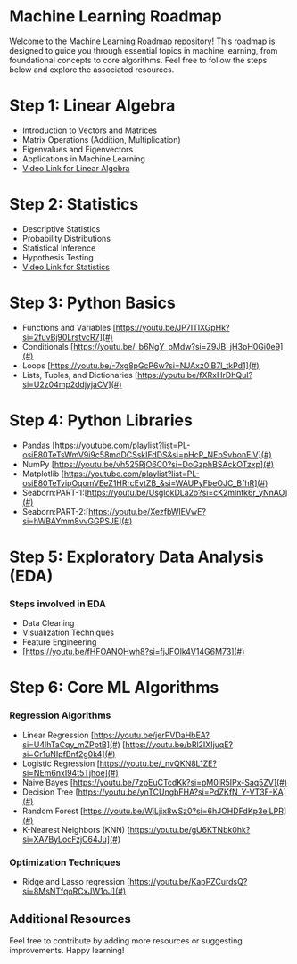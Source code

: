# Machine Learning Roadmap

Welcome to the Machine Learning Roadmap repository! This roadmap is designed to guide you through essential topics in machine learning, from foundational concepts to core algorithms. Feel free to follow the steps below and explore the associated resources.

# Step 1: Linear Algebra

- Introduction to Vectors and Matrices
- Matrix Operations (Addition, Multiplication)
- Eigenvalues and Eigenvectors
- Applications in Machine Learning
- [Video Link for Linear Algebra](#)

# Step 2: Statistics

- Descriptive Statistics
- Probability Distributions
- Statistical Inference
- Hypothesis Testing
- [Video Link for Statistics](#)

# Step 3: Python Basics

- Functions and Variables [https://youtu.be/JP7ITIXGpHk?si=2fuvBj90LrstvcR7](#)
- Conditionals [https://youtu.be/_b6NgY_pMdw?si=Z9JB_jH3pH0Gi0e9](#)
- Loops [https://youtu.be/-7xg8pGcP6w?si=NJAxz0IB7l_tkPd1](#)
- Lists, Tuples, and Dictionaries [https://youtu.be/fXRxHrDhQuI?si=U2z04mp2ddjyjaCV](#)

# Step 4: Python Libraries

- Pandas [https://youtube.com/playlist?list=PL-osiE80TeTsWmV9i9c58mdDCSskIFdDS&si=pHcR_NEbSvbonEiV](#)
- NumPy [https://youtu.be/vh525RjO6C0?si=DoGzphBSAckOTzxp](#)
- Matplotlib [https://youtube.com/playlist?list=PL-osiE80TeTvipOqomVEeZ1HRrcEvtZB_&si=WAUPyFbeOJC_BfhR](#)
- Seaborn:PART-1:[https://youtu.be/UsglokDLa2o?si=cK2mlntk6r_yNnAO](#)
- Seaborn:PART-2:[https://youtu.be/XezfbWlEVwE?si=hWBAYmm8vvGGPSJE](#)

# Step 5: Exploratory Data Analysis (EDA)

### Steps involved in EDA
- Data Cleaning
- Visualization Techniques
- Feature Engineering
- [https://youtu.be/fHFOANOHwh8?si=fjJFOlk4V14G6M73](#)

# Step 6: Core ML Algorithms

### Regression Algorithms

- Linear Regression
  [https://youtu.be/jerPVDaHbEA?si=U4lhTaCqy_mZPptB](#)
    [https://youtu.be/bRl2IXIjuqE?si=Cr1uNIpfBnf2g0k4](#) 
- Logistic Regression
  [https://youtu.be/_nvQKN8L1ZE?si=NEm6nxI94t5Tjhoe](#)
- Naive Bayes
  [https://youtu.be/7zpEuCTcdKk?si=pM0lR5IPx-Saq5ZV](#)
- Decision Tree
  [https://youtu.be/ynTCUngbFHA?si=PdZKfN_Y-VT3F-KA](#)
- Random Forest
  [https://youtu.be/WjLjjx8wSz0?si=6hJOHDFdKp3elLPR](#)
- K-Nearest Neighbors (KNN)
  [https://youtu.be/gU6KTNbk0hk?si=XA7ByLocFzjC64Ju](#)

### Optimization Techniques
- Ridge and Lasso regression [https://youtu.be/KapPZCurdsQ?si=8MsNTfqoRCxJW1oJ](#)

## Additional Resources

Feel free to contribute by adding more resources or suggesting improvements. Happy learning!
